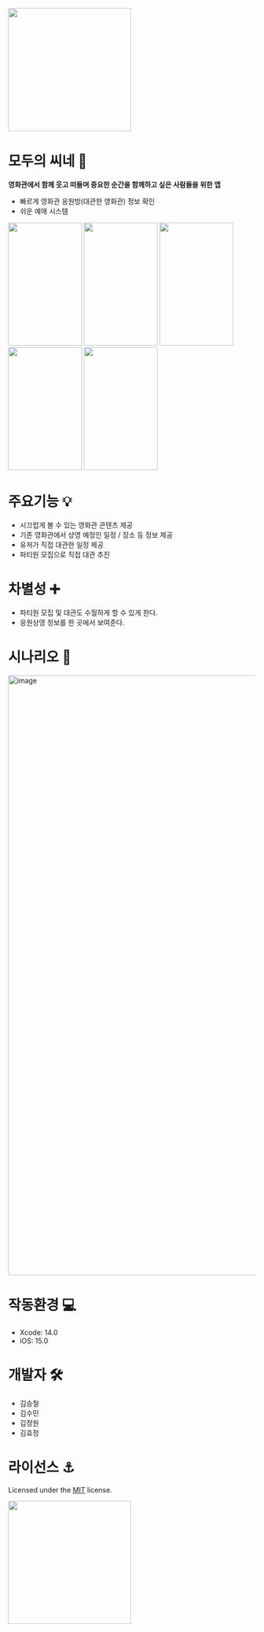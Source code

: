 <img src="https://github.com/user-attachments/assets/6d0c3c5a-b49d-4b4d-bf53-507f2c01ce29" width="250" height="250"/>

# 모두의 씨네 🍿
**영화관에서 함께 웃고 떠들며 중요한 순간을 함께하고 싶은 사람들을 위한 앱**
- 빠르게 영화관 응원방(대관한 영화관) 정보 확인
- 쉬운 예매 시스템
<p align="left">
  <img src="https://github.com/user-attachments/assets/8207d5f1-c354-410f-a28b-afdcea201c9c" width="150" height="250" />
  <img src="https://github.com/user-attachments/assets/a11777bd-f583-4a6c-bd5d-17b4a18b1edc" width="150" height="250" />
  <img src="https://github.com/user-attachments/assets/07cd5875-5f57-4ae4-bcb1-c2e80f785d18" width="150" height="250" />
  <img src="https://github.com/user-attachments/assets/9c665600-2d64-44b0-8a53-0963cf13b7fa" width="150" height="250" />
  <img src="https://github.com/user-attachments/assets/221c3658-750a-486b-b8d9-66f4b8b0d70e" width="150" height="250" />
</p>

# 주요기능 💡
- 시끄럽게 볼 수 있는 영화관 콘텐츠 제공
- 기존 영화관에서 상영 예정인 일정 / 장소 등 정보 제공 
- 유저가 직접 대관한 일정 제공
- 파티원 모집으로 직접 대관 추진 

# 차별성 ➕
- 파티원 모집 및 대관도 수월하게 할 수 있게 한다.
- 응원상영 정보를 한 곳에서 보여준다. 

# 시나리오 📍
<img width="1219" alt="image" src="https://github.com/user-attachments/assets/32e4cac7-6341-4d0d-9f84-f2f3a6b0ee8e">


# 작동환경 💻
- Xcode: 14.0
- iOS: 15.0


# 개발자 🛠️
- 김승철
- 김수민
- 김정원
- 김효정 

# 라이선스 ⚓️
Licensed under the [MIT](LICENSE) license.

<img src="https://github.com/user-attachments/assets/127ac9ff-75ee-4e5e-8c60-65f4cf122732" width="250" height="250"/>

